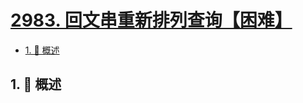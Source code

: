 # [2983. 回文串重新排列查询【困难】](https://github.com/tnotesjs/TNotes.leetcode/tree/main/notes/2983.%20%E5%9B%9E%E6%96%87%E4%B8%B2%E9%87%8D%E6%96%B0%E6%8E%92%E5%88%97%E6%9F%A5%E8%AF%A2%E3%80%90%E5%9B%B0%E9%9A%BE%E3%80%91)

<!-- region:toc -->

- [1. 📝 概述](#1--概述)

<!-- endregion:toc -->

## 1. 📝 概述
